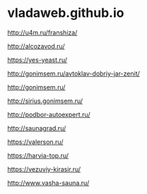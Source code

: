 # vladaweb.github.io

<p><a href="http://u4m.ru/franshiza/" target="_blank">http://u4m.ru/franshiza/</a></p>
<p><a href="http://alcozavod.ru/" target="_blank">http://alcozavod.ru/</a></p>
<p><a href="https://yes-yeast.ru/" target="_blank">https://yes-yeast.ru/</a></p>
<p><a href="https://gonimsem.ru/avtoklav-dobriy-jar-zenit/" target="_blank">http://gonimsem.ru/avtoklav-dobriy-jar-zenit/</a></p>
<p><a href="https://gonimsem.ru/" target="_blank">http://gonimsem.ru/</a></p>
<p><a href="https://sirius.gonimsem.ru/" target="_blank">http://sirius.gonimsem.ru/</a></p>
<p><a href="http://podbor-autoexpert.ru/" target="_blank">http://podbor-autoexpert.ru/</a></p>
<p><a href="http://saunagrad.ru/" target="_blank">http://saunagrad.ru/</a></p>
<p><a href="https://valerson.ru/" target="_blank">https://valerson.ru/</a></p>
<p><a href="https://harvia-top.ru/" target="_blank">https://harvia-top.ru/</a></p>
<p><a href="https://vezuviy-kirasir.ru/" target="_blank">https://vezuviy-kirasir.ru/</a></p>
<p><a href="http://www.vasha-sauna.ru/" target="_blank">http://www.vasha-sauna.ru/</a></p>
